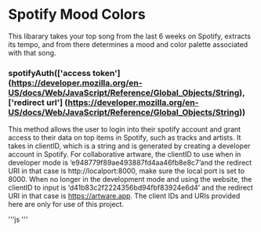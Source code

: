 # Spotify Mood Colors 

This libarary takes your top song from the last 6 weeks on Spotify, 
extracts its tempo, and from there determines a mood and color palette 
associated with that song. 

### spotifyAuth(['access token'] (https://developer.mozilla.org/en-US/docs/Web/JavaScript/Reference/Global_Objects/String), ['redirect url'] (https://developer.mozilla.org/en-US/docs/Web/JavaScript/Reference/Global_Objects/String))
This method allows the user to login into their spotify account and grant access to their data on top items in Spotify, such as tracks and artists.  It takes in clientID, which is a string and is generated by creating a developer account in Spotify. For collaborative artware, the clientID to use when in developer mode is ‘e948779f89ae493887fd4aa46fb8e8c7’and the redirect URI in that case is http://localport:8000, make sure the local port is set to 8000. When no longer in the development mode and using the website, the clientID to input is ‘d41b83c2f2224356bd94fbf83924e6d4’ and the redirect URI in that case is https://artware.app. The client IDs and URIs provided here are only for use of this project. 

'''js
'''